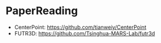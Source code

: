 # PaperReading

* CenterPoint: https://github.com/tianweiy/CenterPoint 
* FUTR3D: https://github.com/Tsinghua-MARS-Lab/futr3d 

